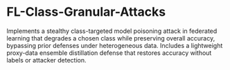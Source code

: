 # FL-Class-Granular-Attacks
Implements a stealthy class-targeted model poisoning attack in federated learning that degrades a chosen class while preserving overall accuracy, bypassing prior defenses under heterogeneous data. Includes a lightweight proxy-data ensemble distillation defense that restores accuracy without labels or attacker detection.
